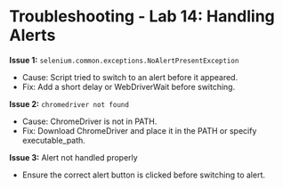 # Troubleshooting - Lab 14: Handling Alerts

**Issue 1:** `selenium.common.exceptions.NoAlertPresentException`
- Cause: Script tried to switch to an alert before it appeared.
- Fix: Add a short delay or WebDriverWait before switching.

**Issue 2:** `chromedriver not found`
- Cause: ChromeDriver is not in PATH.
- Fix: Download ChromeDriver and place it in the PATH or specify executable_path.

**Issue 3:** Alert not handled properly
- Ensure the correct alert button is clicked before switching to alert.
